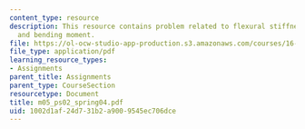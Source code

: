 ```yaml
---
content_type: resource
description: This resource contains problem related to flexural stiffness, deflection
  and bending moment.
file: https://ol-ocw-studio-app-production.s3.amazonaws.com/courses/16-01-unified-engineering-i-ii-iii-iv-fall-2005-spring-2006/1002d1af24d731b2a9009545ec706dce_m05_ps02_spring04.pdf
file_type: application/pdf
learning_resource_types:
- Assignments
parent_title: Assignments
parent_type: CourseSection
resourcetype: Document
title: m05_ps02_spring04.pdf
uid: 1002d1af-24d7-31b2-a900-9545ec706dce
---
```

